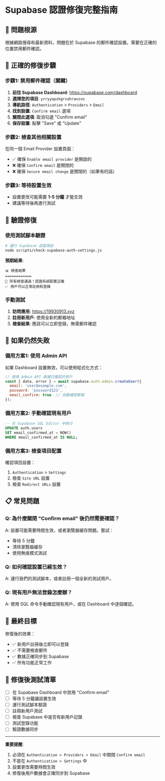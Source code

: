 # Supabase 認證修復完整指南

## 🎯 問題根源

根據網路搜尋和最新資料，問題在於 Supabase 的郵件確認設置。需要在正確的位置禁用郵件確認。

## 🔧 正確的修復步驟

### 步驟1: 禁用郵件確認（關鍵）

1. **前往 Supabase Dashboard**: https://supabase.com/dashboard
2. **選擇您的項目**: `yrryyapzkgrsahranzvo`
3. **導航路徑**: `Authentication` > `Providers` > `Email`
4. **找到設置**: `Confirm email` 選項
5. **關閉此選項**: 取消勾選 "Confirm email"
6. **保存設置**: 點擊 "Save" 或 "Update"

### 步驟2: 檢查其他相關設置

在同一個 Email Provider 設置頁面：
- ✅ 確保 `Enable email provider` 是開啟的
- ❌ 確保 `Confirm email` 是關閉的
- ❌ 確保 `Secure email change` 是關閉的（如果有的話）

### 步驟3: 等待設置生效

- 設置更改可能需要 **1-5 分鐘** 才能生效
- 建議等待後再進行測試

## 🧪 驗證修復

### 使用測試腳本驗證

```bash
# 運行 Supabase 認證測試
node scripts/check-supabase-auth-settings.js
```

**預期結果**:
```
📊 檢查結果
============
🎉 所有檢查通過！認證系統配置正確
✅ 用戶可以正常註冊和登錄
```

### 手動測試

1. **訪問應用**: https://19930913.xyz
2. **註冊新用戶**: 使用全新的郵箱地址
3. **檢查結果**: 應該可以立即登錄，無需郵件確認

## 🔄 如果仍然失敗

### 備用方案1: 使用 Admin API

如果 Dashboard 設置無效，可以使用程式化方式：

```javascript
// 使用 Admin API 創建已確認的用戶
const { data, error } = await supabase.auth.admin.createUser({
  email: 'user@example.com',
  password: 'password123',
  email_confirm: true  // 自動確認郵箱
});
```

### 備用方案2: 手動確認現有用戶

```sql
-- 在 Supabase SQL Editor 中執行
UPDATE auth.users 
SET email_confirmed_at = NOW() 
WHERE email_confirmed_at IS NULL;
```

### 備用方案3: 檢查項目配置

確認項目設置：
1. `Authentication` > `Settings`
2. 檢查 `Site URL` 設置
3. 檢查 `Redirect URLs` 設置

## 📋 常見問題

### Q: 為什麼關閉 "Confirm email" 後仍然需要確認？
A: 設置可能需要時間生效，或者瀏覽器緩存問題。嘗試：
- 等待 5 分鐘
- 清除瀏覽器緩存
- 使用無痕模式測試

### Q: 如何確認設置已經生效？
A: 運行我們的測試腳本，或者註冊一個全新的測試用戶。

### Q: 現有用戶無法登錄怎麼辦？
A: 使用 SQL 命令手動確認現有用戶，或在 Dashboard 中逐個確認。

## 🎯 最終目標

修復後的效果：
- ✅ 新用戶註冊後立即可以登錄
- ✅ 不需要檢查郵件
- ✅ 數據正確同步到 Supabase
- ✅ 所有功能正常工作

## 🚀 修復後測試清單

- [ ] 在 Supabase Dashboard 中禁用 "Confirm email"
- [ ] 等待 5 分鐘讓設置生效
- [ ] 運行測試腳本驗證
- [ ] 註冊新用戶測試
- [ ] 檢查 Supabase 中是否有新用戶記錄
- [ ] 測試登錄功能
- [ ] 驗證數據同步

---

**重要提醒**: 
1. 必須在 `Authentication > Providers > Email` 中關閉 `Confirm email`
2. 不是在 `Authentication > Settings` 中
3. 設置更改需要時間生效
4. 修復後用戶數據會正確同步到 Supabase
